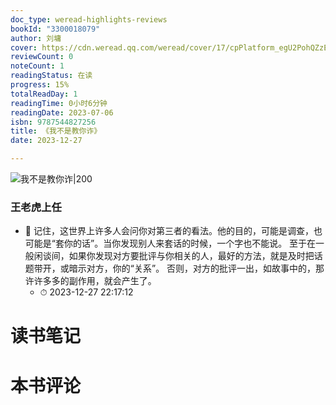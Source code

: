 ```yaml
---
doc_type: weread-highlights-reviews
bookId: "3300018079"
author: 刘墉
cover: https://cdn.weread.qq.com/weread/cover/17/cpPlatform_egU2PohQZzEn8dQu5dYEWj/t7_cpPlatform_egU2PohQZzEn8dQu5dYEWj.jpg
reviewCount: 0
noteCount: 1
readingStatus: 在读
progress: 15%
totalReadDay: 1
readingTime: 0小时6分钟
readingDate: 2023-07-06
isbn: 9787544827256
title: 《我不是教你诈》
date: 2023-12-27

---
```


![ 我不是教你诈|200](https://cdn.weread.qq.com/weread/cover/17/cpPlatform_egU2PohQZzEn8dQu5dYEWj/t7_cpPlatform_egU2PohQZzEn8dQu5dYEWj.jpg)


### 王老虎上任


- 📌 记住，这世界上许多人会问你对第三者的看法。他的目的，可能是调查，也可能是“套你的话”。当你发现别人来套话的时候，一个字也不能说。
至于在一般闲谈间，如果你发现对方要批评与你相关的人，最好的方法，就是及时把话题带开，或暗示对方，你的“关系”。
否则，对方的批评一出，如故事中的，那许许多多的副作用，就会产生了。 
    - ⏱ 2023-12-27 22:17:12 

# 读书笔记


# 本书评论
